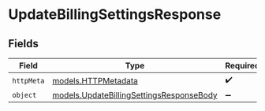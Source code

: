 # UpdateBillingSettingsResponse


## Fields

| Field                                                                                      | Type                                                                                       | Required                                                                                   | Description                                                                                |
| ------------------------------------------------------------------------------------------ | ------------------------------------------------------------------------------------------ | ------------------------------------------------------------------------------------------ | ------------------------------------------------------------------------------------------ |
| `httpMeta`                                                                                 | [models.HTTPMetadata](../models/httpmetadata.md)                                           | :heavy_check_mark:                                                                         | N/A                                                                                        |
| `object`                                                                                   | [models.UpdateBillingSettingsResponseBody](../models/updatebillingsettingsresponsebody.md) | :heavy_minus_sign:                                                                         | N/A                                                                                        |
